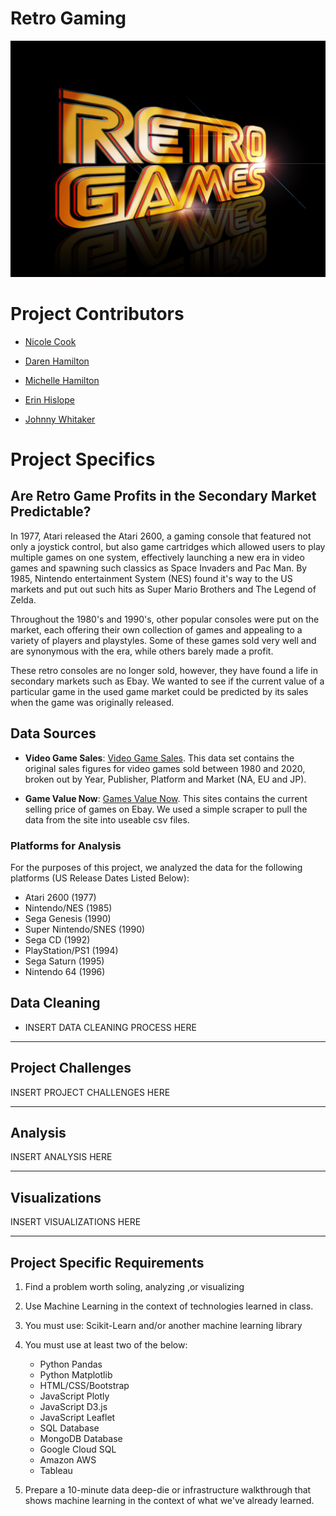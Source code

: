 # Retro Gaming

![Retro Gaming Logo](images/retro_games.jpg)

# Project Contributors

- [Nicole Cook](https://github.com/Nicole1701)

- [Daren Hamilton](https://github.com/darenhamilton)

- [Michelle Hamilton](https://github.com/michelin96)

- [Erin Hislope](https://github.com/ehislope)

- [Johnny Whitaker](https://github.com/MrATX)

# Project Specifics

## Are Retro Game Profits in the Secondary Market Predictable?

In 1977, Atari released the Atari 2600, a gaming console that featured not only a joystick control, but also game cartridges which allowed users to play multiple games on one system, effectively launching a new era in video games and spawning such classics as Space Invaders and Pac Man. By 1985, Nintendo entertainment System (NES) found it's way to the US markets and put out such hits as Super Mario Brothers and The Legend of Zelda.

Throughout the 1980's and 1990's, other popular consoles were put on the market, each offering their own collection of games and appealing to a variety of players and playstyles. Some of these games sold very well and are synonymous with the era, while others barely made a profit.

These retro consoles are no longer sold, however, they have found a life in secondary markets such as Ebay. We wanted to see if the current value of a particular game in the used game market could be predicted by its sales when the game was originally released.

## Data Sources

- **Video Game Sales**: [Video Game Sales](https://www.kaggle.com/gregorut/videogamesales). This data set contains the original sales figures for video games sold between 1980 and 2020, broken out by Year, Publisher, Platform and Market (NA, EU and JP).

- **Game Value Now**: [Games Value Now](https://gamevaluenow.com/). This sites contains the current selling price of games on Ebay. We used a simple scraper to pull the data from the site into useable csv files.

### Platforms for Analysis

For the purposes of this project, we analyzed the data for the following platforms (US Release Dates Listed Below):

- Atari 2600 (1977)
- Nintendo/NES (1985)
- Sega Genesis (1990)
- Super Nintendo/SNES (1990)
- Sega CD (1992)
- PlayStation/PS1 (1994)
- Sega Saturn (1995)
- Nintendo 64 (1996)

## Data Cleaning

- INSERT DATA CLEANING PROCESS HERE

<hr>

## Project Challenges

INSERT PROJECT CHALLENGES HERE

<hr>
 
## Analysis

INSERT ANALYSIS HERE

<hr>

## Visualizations

INSERT VISUALIZATIONS HERE

<hr>
  
## Project Specific Requirements

1. Find a problem worth soling, analyzing ,or visualizing

2. Use Machine Learning in the context of technologies learned in class.

3. You must use: Scikit-Learn and/or another machine learning library

4. You must use at least two of the below:

   - Python Pandas
   - Python Matplotlib
   - HTML/CSS/Bootstrap
   - JavaScript Plotly
   - JavaScript D3.js
   - JavaScript Leaflet
   - SQL Database
   - MongoDB Database
   - Google Cloud SQL
   - Amazon AWS
   - Tableau

5. Prepare a 10-minute data deep-die or infrastructure walkthrough that shows machine learning in the context of what we've already learned.
